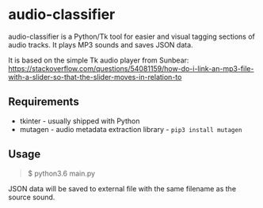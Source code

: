 # audio-classifier

audio-classifier is a Python/Tk tool for easier and visual tagging sections of audio tracks. 
It plays MP3 sounds and saves JSON data.

It is based on the simple Tk audio player from Sunbear: https://stackoverflow.com/questions/54081159/how-do-i-link-an-mp3-file-with-a-slider-so-that-the-slider-moves-in-relation-to

## Requirements

* tkinter - usually shipped with Python
* mutagen - audio metadata extraction library - `pip3 install mutagen`

## Usage
> $ python3.6 main.py <audiofile>


JSON data will be saved to external file with the same filename as the source sound.